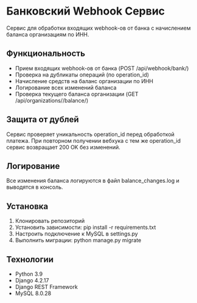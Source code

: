 # Банковский Webhook Сервис

Сервис для обработки входящих webhook-ов от банка с начислением баланса организациям по ИНН.

## Функциональность

- Прием входящих webhook-ов от банка (POST /api/webhook/bank/)
- Проверка на дубликаты операций (по operation_id)
- Начисление средств на баланс организации по ИНН
- Логирование всех изменений баланса
- Проверка текущего баланса организации (GET /api/organizations/<inn>/balance/)

## Защита от дублей

Сервис проверяет уникальность operation_id перед обработкой платежа. При повторном получении вебхука с тем же operation_id сервис возвращает 200 OK без изменений.

## Логирование

Все изменения баланса логируются в файл balance_changes.log и выводятся в консоль.

## Установка

1. Клонировать репозиторий
2. Установить зависимости: pip install -r requirements.txt
3. Настроить подключение к MySQL в settings.py
4. Выполнить миграции: python manage.py migrate

## Технологии

- Python 3.9
- Django 4.2.17
- Django REST Framework
- MySQL 8.0.28
